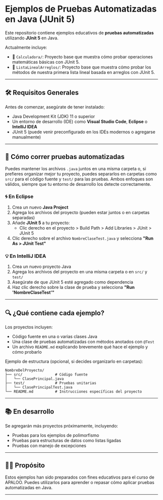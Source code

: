 # Ejemplos de Pruebas Automatizadas en Java (JUnit 5)

Este repositorio contiene ejemplos educativos de **pruebas automatizadas** utilizando **JUnit 5** en Java.

Actualmente incluye:

- 📂 `Calculadora/`: Proyecto base que muestra cómo probar operaciones matemáticas básicas con JUnit 5.
- 📂 `ListaLinealArreglos/`: Proyecto base que muestra cómo probar los métodos de nuestra primera lista lineal basada en arreglos con JUnit 5.

---

## 🛠 Requisitos Generales

Antes de comenzar, asegúrate de tener instalado:

- Java Development Kit (JDK) 11 o superior
- Un entorno de desarrollo (IDE) como **Visual Studio Code**, **Eclipse** o **IntelliJ IDEA**
- JUnit 5 (puede venir preconfigurado en los IDEs modernos o agregarse manualmente)

---

## 🚀 Cómo correr pruebas automatizadas

Puedes mantener los archivos `.java` juntos en una misma carpeta o, si prefieres organizar mejor tu proyecto, puedes separarlos en carpetas como `src/` para el código fuente y `test/` para las pruebas. Ambos enfoques son válidos, siempre que tu entorno de desarrollo los detecte correctamente.

### 🌀 En Eclipse

1. Crea un nuevo **Java Project**
2. Agrega los archivos del proyecto (pueden estar juntos o en carpetas separadas)
3. Añade **JUnit 5** a tu proyecto:
   - Clic derecho en el proyecto > Build Path > Add Libraries > JUnit > JUnit 5
4. Clic derecho sobre el archivo `NombreClaseTest.java` y selecciona **"Run As > JUnit Test"**

### 💡 En IntelliJ IDEA

1. Crea un nuevo proyecto Java
2. Agrega los archivos del proyecto en una misma carpeta o en `src/` y `test/`
3. Asegúrate de que JUnit 5 esté agregado como dependencia
4. Haz clic derecho sobre la clase de prueba y selecciona **"Run 'NombreClaseTest'"**

---

## 🔍 ¿Qué contiene cada ejemplo?

Los proyectos incluyen:
- Código fuente en una o varias clases Java
- Una clase de pruebas automatizadas con métodos anotados con `@Test`
- Un archivo `README.md` explicando brevemente qué hace el ejemplo y cómo probarlo

Ejemplo de estructura (opcional, si decides organizarlo en carpetas):

```
NombreDelProyecto/
├── src/               # Código fuente
│   └── ClasePrincipal.java
├── test/              # Pruebas unitarias
│   └── ClasePrincipalTest.java
└── README.md          # Instrucciones específicas del proyecto
```

---

## 📚 En desarrollo

Se agregarán más proyectos próximamente, incluyendo:

- Pruebas para los ejemplos de polimorfismo
- Pruebas para estructuras de datos como listas ligadas
- Pruebas con manejo de excepciones

---

## 👩‍🏫 Propósito

Estos ejemplos han sido preparados con fines educativos para el curso de APALOO. Puedes utilizarlos para aprender o repasar cómo aplicar pruebas automatizadas en Java.

---

